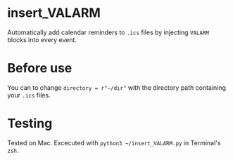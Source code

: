# insert_VALARM
Automatically add calendar reminders to `.ics` files by injecting `VALARM` blocks into every event.

# Before use
You can to change `directory = r"~/dir"` with the directory path containing your `.ics` files.

# Testing
Tested on Mac. Excecuted with `python3 ~/insert_VALARM.py` in Terminal's `zsh`.
